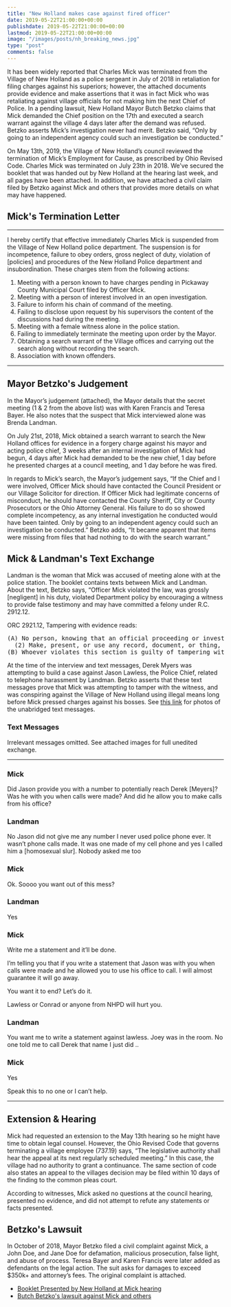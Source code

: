 ```yaml
---
title: "New Holland makes case against fired officer"
date: 2019-05-22T21:00:00+00:00
publishdate: 2019-05-22T21:00:00+00:00
lastmod: 2019-05-22T21:00:00+00:00
image: "/images/posts/nh_breaking_news.jpg"
type: "post"
comments: false
---
```

It has been widely reported that Charles Mick was terminated from the Village of New Holland as a police sergeant in July of 2018 in retaliation for filing charges against his superiors; however, the attached documents provide evidence and make assertions that it was in fact Mick who was retaliating against village officials for not making him the next Chief of Police. In a pending lawsuit, New Holland Mayor Butch Betzko claims that Mick demanded the Chief position on the 17th and executed a search warrant against the village 4 days later after the demand was refused. Betzko asserts Mick’s investigation never had merit. Betzko said, “Only by going to an independent agency could such an investigation be conducted.”

On May 13th, 2019, the Village of New Holland’s council reviewed the termination of Mick’s Employment for Cause, as prescribed by Ohio Revised Code. Charles Mick was terminated on July 23th in 2018. We’ve secured the booklet that was handed out by New Holland at the hearing last week, and all pages have been attached. In addition, we have attached a civil claim filed by Betzko against Mick and others that provides more details on what may have happened.


## Mick's Termination Letter

----

I hereby certify that effective immediately Charles Mick is suspended from the Village of New Holland police department. The suspension is for incompetence, failure to obey orders, gross neglect of duty, violation of [policies] and procedures of the New Holland Police department and insubordination. These charges stem from the following actions:

1. Meeting with a person known to have charges pending in Pickaway County Municipal Court filed by Officer Mick.
1. Meeting with a person of interest involved in an open investigation.
1. Failure to inform his chain of command of the meeting.
1. Failing to disclose upon request by his supervisors the content of the discussions had during the meeting.
1. Meeting with a female witness alone in the police station.
1. Failing to immediately terminate the meeting upon order by the Mayor.
1. Obtaining a search warrant of the Village offices and carrying out the search along without recording the search.
1. Association with known offenders.

----

## Mayor Betzko's Judgement

In the Mayor’s judgement (attached), the Mayor details that the secret meeting (1 & 2 from the above list) was with Karen Francis and Teresa Bayer. He also notes that the suspect that Mick interviewed alone was Brenda Landman.

On July 21st, 2018, Mick obtained a search warrant to search the New Holland offices for evidence in a forgery charge against his mayor and acting police chief, 3 weeks after an internal investigation of Mick had begun, 4 days after Mick had demanded to be the new chief, 1 day before he presented charges at a council meeting, and 1 day before he was fired.

In regards to Mick’s search, the Mayor’s judgement says, “If the Chief and I were involved, Officer Mick should have contacted the Council President or our Village Solicitor for direction. If Officer Mick had legitimate concerns of misconduct, he should have contacted the County Sheriff, City or County Prosecutors or the Ohio Attorney General. His failure to do so showed complete incompetency, as any internal investigation he conducted would have been tainted. Only by going to an independent agency could such an investigation be conducted.” Betzko adds, “It became apparent that items were missing from files that had nothing to do with the search warrant.”

## Mick & Landman's Text Exchange

Landman is the woman that Mick was accused of meeting alone with at the police station. The booklet contains texts between Mick and Landman. About the text, Betzko says, “Officer Mick violated the law, was grossly [negligent] in his duty, violated Department policy by encouraging a witness to provide false testimony and may have committed a felony under R.C. 2912.12.

ORC 2921.12, Tampering with evidence reads:

<pre>
(A) No person, knowing that an official proceeding or investigation is in progress, or is about to be or likely to be instituted, shald do any of the following:
  (2) Make, present, or use any record, document, or thing, knowing it to be false and with purpose to mislead a public official who is or may be engaged in such proceeding or investigation, or with purpose to corrupt the outcome of any such proceeding or investigation.
(B) Whoever violates this section is guilty of tampering with evidence, a felony of the third degree.
</pre>

At the time of the interview and text messages, Derek Myers was attempting to build a case against Jason Lawless, the Police Chief, related to telephone harassment by Landman. Betzko asserts that these text messages prove that Mick was attempting to tamper with the witness, and was conspiring against the Village of New Holland using illegal means long before Mick pressed charges against his bosses. See [this link](/news/new-holland-booklet) for photos of the unabridged text messages.

### Text Messages

Irrelevant messages omitted. See attached images for full unedited exchange.

---

### Mick

Did Jason provide you with a number to potentially reach Derek [Meyers]?
Was he with you when calls were made? And did he allow you to make calls from his office?

### Landman

No Jason did not give me any number I never used police phone ever. It wasn’t phone calls made. It was one made of my cell phone and yes I called him a [homosexual slur]. Nobody asked me too

### Mick

Ok. Soooo you want out of this mess?

### Landman

Yes

### Mick

Write me a statement and it’ll be done.

I’m telling you that if you write a statement that Jason was with you when calls were made and he allowed you to use his office to call. I will almost guarantee it will go away.

You want it to end? Let’s do it.

Lawless or Conrad or anyone from NHPD will hurt you.

### Landman

You want me to write a statement against lawless. Joey was in the room. No one told me to call Derek that name I just did ..

### Mick

Yes

Speak this to no one or I can’t help.

---

## Extension & Hearing

Mick had requested an extension to the May 13th hearing so he might have time to obtain legal counsel. However, the Ohio Revised Code that governs terminating a village employee (737.19) says, “The legislative authority shall hear the appeal at its next regularly scheduled meeting.” In this case, the village had no authority to grant a continuance. The same section of code also states an appeal to the villages decision may be filed within 10 days of the finding to the common pleas court.

According to witnesses, Mick asked no questions at the council hearing, presented no evidence, and did not attempt to refute any statements or facts presented.

## Betzko's Lawsuit

In October of 2018, Mayor Betzko filed a civil complaint against Mick, a John Doe, and Jane Doe for defamation, malicious prosecution, false light, and abuse of process. Teresa Bayer and Karen Francis were later added as defendants on the legal action. The suit asks for damages to exceed $350k+ and attorney’s fees. The original complaint is attached.

* [Booklet Presented by New Holland at Mick hearing](/news/new-holland-booklet)
* [Butch Betzko's lawsuit against Mick and others](/news/new-holland-betzko-lawsuit)